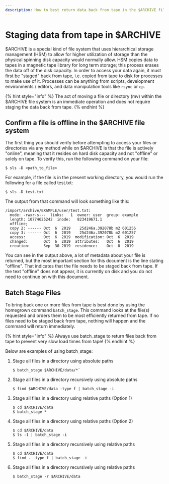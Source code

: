 ```yaml
---
description: How to best return data back from tape in the $ARCHIVE file system
---
```


# Staging data from tape in $ARCHIVE

$ARCHIVE is a special kind of file system that uses hierarchical storage management (HSM) to allow for higher utilization of storage than the physical spinning disk capacity would normally allow. HSM copies data to tapes in a magnetic tape library for long term storage; this process erases the data off of the disk capacity. In order to access your data again, it must first be "staged" back from tape, i.e. copied from tape to disk for processes to make use of it. Processes can be anything from scripts, development environments / editors, and data manipulation tools like `rsync` or `cp`.

{% hint style="info" %}
The act of moving a file or directory (mv) within the $ARCHIVE file system is an immediate operation and does not require staging the data back from tape.
{% endhint %}

## Confirm a file is offline in the $ARCHIVE file system

The first thing you should verify before attempting to access your files or directories via any method while on $ARCHIVE is that the file is actively "online", meaning that it resides on hard disk capacity and not "offline" or solely on tape. To verify this, run the following command on your file:

```
$ sls -D <path_to_file>
```

For example, if the file is in the present working directory, you would run the following for a file called test.txt:

```
$ sls -D test.txt
```

The output from that command will look something like this:

```
/import/archive/EXAMPLE/user/test.txt:
  mode: -rwxr-s---  links:   1  owner: user  group: example   
  length: 10774625242  inode:   823419671.1
  offline;
  copy 2: ------ Oct  6  2019    25d246a.392078b m2 601256
  copy 3: ------ Oct  6  2019    25d246a.392078b m2 601257
  access:        Oct  6  2019  modification: Oct  6  2019
  changed:       Oct  6  2019  attributes:   Oct  6  2019
  creation:      Sep  30 2019  residence:    Oct  8  2019
```

You can see in the output above, a lot of metadata about your file is returned, but the most important section for this document is the line stating "offline". That indicates that the file needs to be staged back from tape. If the text "offline" does not appear, it is currently on disk and you do not need to continue on with this document.

## Batch Stage Files

To bring back one or more files from tape is best done by using the homegrown command `batch_stage`. This command looks at the file(s) requested and orders them to be most efficiently returned from tape. If no files need to be staged back from tape, nothing will happen and the command will return immediately.

{% hint style="info" %}
Always use batch_stage to return files back from tape to prevent very slow load times from tape!
{% endhint %}

Below are examples of using batch_stage:

1. Stage all files in a directory using absolute paths
     ```
     $ batch_stage $ARCHIVE/data/*`
     ```

2. Stage all files in a directory recursively using absolute paths
     ```
     $ find $ARCHIVE/data -type f | batch_stage -i
     ```

3. Stage all files in a directory using relative paths (Option 1)

     ```
     $ cd $ARCHIVE/data
     $ batch_stage *
     ```

4. Stage all files in a directory using relative paths (Option 2)

     ```
     $ cd $ARCHIVE/data
     $ ls -1 | batch_stage -i
     ```

5. Stage all files in a directory recursively using relative paths
     ```
     $ cd $ARCHIVE/data
     $ find . -type f | batch_stage -i
     ```

6. Stage all files in a directory recursively using relative paths
     ```
     $ batch_stage -r $ARCHIVE/data
     ```

